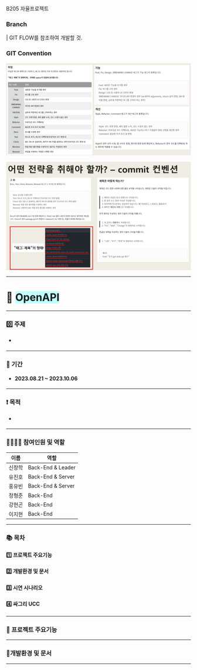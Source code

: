 B205 자율프로젝트

### Branch

| GIT FLOW를 참조하여 개발할 것.

### GIT Convention


![gitflow1.png](./gitflow1.png)

![gitflow2.png](./gitflow2.png)



---
# 🌊 <span style="background-color:#C0FFFF"> OpenAPI </span> 

---
### 0️⃣ 주제
- #### 
---
### 📅 기간
- #### 2023.08.21 ~ 2023.10.06
---
### ❗️ 목적
- #### 
---
### 👨‍👨‍👧‍👦 참여인원 및 역할
| 이름 | 역할 |
| ---- | ------------- |
| 신창학 | Back-End & Leader |
| 유진호 | Back-End & Server |
| 홍유빈 | Back-End & Server |
| 정형준 | Back-End |
| 강현곤 | Back-End |
| 이지현 | Back-End |
---
### 📚 목차
#### 1️⃣ 프로젝트 주요기능 
#### 2️⃣ 개발환경 및 문서
#### 3️⃣ 시연 시나리오
#### 4️⃣ 싸그리 UCC
---
### 👀 프로젝트 주요기능
--- 
### 📝개발환경 및 문서
---



